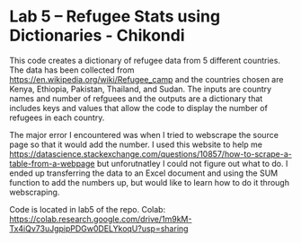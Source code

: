 # Lab 5 – Refugee Stats using Dictionaries - Chikondi

This code creates a dictionary of refugee data from 5 different countries. The data has been collected from https://en.wikipedia.org/wiki/Refugee_camp and the countries chosen are Kenya, Ethiopia, Pakistan, Thailand, and Sudan. The inputs are country names and number of refguees and the outputs are a dictionary that includes keys and values that allow the code to display the number of refugees in each country. 

The major error I encountered was when I tried to webscrape the source page so that it would add the number. I used this website to help me https://datascience.stackexchange.com/questions/10857/how-to-scrape-a-table-from-a-webpage but unforutnatley I could not figure out what to do. I ended up transferring the data to an Excel document and using the SUM function to add the numbers up, but would like to learn how to do it through webscraping.

Code is located in lab5 of the repo. 
Colab: https://colab.research.google.com/drive/1m9kM-Tx4iQv73uJgpipPDGw0DELYkoqU?usp=sharing
